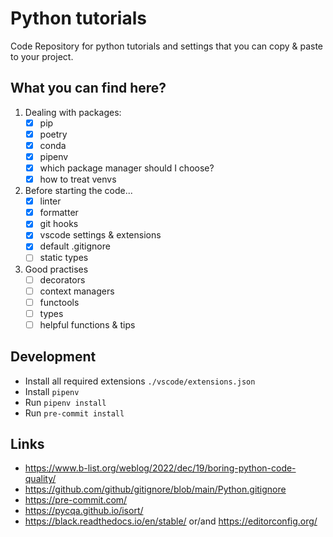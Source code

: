# Python tutorials

Code Repository for python tutorials and settings that you can copy & paste to your project.

## What you can find here?
1. Dealing with packages:
    - [x] pip
    - [x] poetry
    - [x] conda
    - [x] pipenv
    - [x] which package manager should I choose?
    - [x] how to treat venvs

2. Before starting the code...
    - [x] linter
    - [x] formatter
    - [x] git hooks
    - [x] vscode settings & extensions
    - [x] default .gitignore
    - [ ] static types

3. Good practises
    - [ ] decorators
    - [ ] context managers
    - [ ] functools
    - [ ] types
    - [ ] helpful functions & tips

## Development
- Install all required extensions `./vscode/extensions.json`
- Install `pipenv`
- Run `pipenv install`
- Run `pre-commit install `

## Links
- https://www.b-list.org/weblog/2022/dec/19/boring-python-code-quality/
- https://github.com/github/gitignore/blob/main/Python.gitignore
- https://pre-commit.com/
- https://pycqa.github.io/isort/
- https://black.readthedocs.io/en/stable/ or/and https://editorconfig.org/
